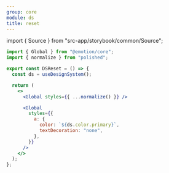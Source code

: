 ```yaml
---
group: core
module: ds
title: reset
---
```


import { Source } from "src-app/storybook/common/Source";

```jsx {9}
import { Global } from "@emotion/core";
import { normalize } from "polished";

export const DSReset = () => {
  const ds = useDesignSystem();

  return (
    <>
      <Global styles={{ ...normalize() }} />

      <Global
        styles={{
          a: {
            color: `${ds.color.primary}`,
            textDecoration: "none",
          },
        }}
      />
    </>
  );
};
```

<Source path="src-core/ds/reset.tsx" />
